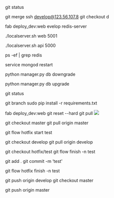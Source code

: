 git status

git merge
ssh develop@123.56.107.8
git checkout d

fab deploy_dev:web
evelop
redis-server

./localserver.sh web 5001

./localserver.sh api 5000

ps -ef | grep redis

service mongod restart

python manager.py db downgrade

python manager.py db upgrade

git status

git branch 
sudo pip install -r requirements.txt

fab deploy_dev:web
git reset --hard
git pull
<img class="gei_height_for_head_pic" src="{{ static_file('img/web/live/head.png') }}" />



git checkout master
git pull origin master

git flow hotfix start test
 
git checkout develop
git pull origin develop

git checkout hotfix/test
git flow finish -n test


git add .
git commit -m  ‘test'

git flow hotfix finish -n test

git push origin develop
git checkout master

git push origin master
